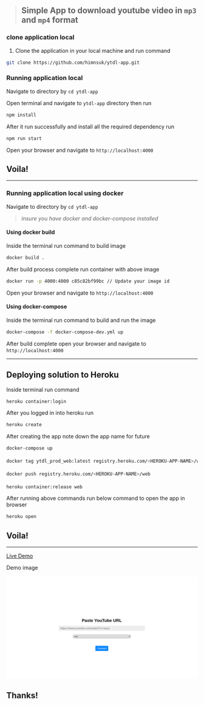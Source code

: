 > ## Simple App to download youtube video in `mp3` and `mp4` format

### clone application local

1. Clone the application in your local machine and run command

```sh
git clone https://github.com/himnsuk/ytdl-app.git
```

### Running application local

Navigate to directory by `cd ytdl-app`

Open terminal and navigate to `ytdl-app` directory then run

```sh
npm install
```
After it run successfully and install all the required dependency run

```sh
npm run start
```

Open your browser and navigate to `http://localhost:4000`

## Voila!

---

### Running application local using docker

Navigate to directory by `cd ytdl-app`

> _insure you have docker and docker-compose installed_

#### Using docker build

Inside the terminal run command to build image

```sh
docker build .
```

After build process complete run container with above image

```sh
docker run -p 4000:4000 c85c82bf99bc // Update your image id
```

Open your browser and navigate to `http://localhost:4000`

#### Using docker-compose

Inside the terminal run command to build and run the image

```sh
docker-compose -f docker-compose-dev.yml up
```

After build complete open your browser and navigate to `http://localhost:4000`

--- 

## Deploying solution to Heroku

Inside terminal run command

```sh
heroku container:login
```

After you logged in into heroku run

```sh
heroku create
```

After creating the app note down the app name for future

```sh
docker-compose up

docker tag ytdl_prod_web:latest registry.heroku.com/<HEROKU-APP-NAME>/web

docker push registry.heroku.com/<HEROKU-APP-NAME>/web

heroku container:release web
```

After running above commands run below command to open the app in browser

```sh
heroku open
```

## Voila!

---

[Live Demo](https://ytdl1-app.herokuapp.com/)

Demo image

![Final Output](./ytdl-app.png)


## Thanks!